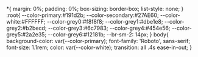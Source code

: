 *{
    margin: 0%;
    padding: 0%;
    box-sizing: border-box;
    list-style: none;
}
:root{
    --color-primary:#191d2b;
    --color-secondary:#27AE60;
    --color-white:#FFFFFF;
    --color-grey0:#f8f8f8;
    --color-grey1:#dbe1e8;
    --color-grey2:#b2becd;
    --color-grey3:#6c7983;
    --color-grey4:#454e56;
    --color-grey5:#2a2e35;
    --color-grey6:#12181b;
    --br-sm-2: 14px;
}
body{
    background-color: var(--color-primary);
    font-family: 'Roboto', sans-serif;
    font-size: 1.1rem;
    color: var(--color-white);
    transition: all .4s ease-in-out;
}